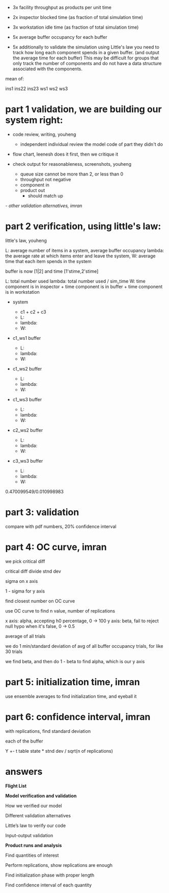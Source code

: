 -   3x facility throughput as products per unit time

-   2x inspector blocked time (as fraction of total simulation time)

-   3x workstation idle time (as fraction of total simulation time)

-   5x average buffer occupancy for each buffer

-   5x additionally to validate the simulation using Little's law you need to track how long each component spends in a given buffer. (and output the average time for each buffer) This may be difficult for groups that only track the number of components and do not have a data structure associated with the components.

mean of:

ins1
ins22
ins23
ws1
ws2
ws3

# part 1 validation, we are building our system right:

-   code review, writing, youheng

    -   independent individual review the model code of part they didn't do

-   flow chart, leenesh does it first, then we critique it

-   check output for reasonableness, screenshots, youheng

    -   queue size cannot be more than 2, or less than 0
    -   throughput not negative
    -   component in
    -   product out
        -   should match up

_- other validation alternatives, imran_

# part 2 verification, using little's law:

little's law, youheng

L: average number of items in a system, average buffer occupancy
lambda: the average rate at which items enter and leave the system,
W: average time that each item spends in the system

buffer is now [1|2] and time [1'stime,2'stime]

L: total number used
lambda: total number used / sim_time
W: time component is in inspector + time component is in buffer + time component is in workstation

-   system

    -   c1 + c2 + c3
    -   L:
    -   lambda:
    -   W:

-   c1_ws1 buffer

    -   L:
    -   lambda:
    -   W:

-   c1_ws2 buffer

    -   L:
    -   lambda:
    -   W:

-   c1_ws3 buffer

    -   L:
    -   lambda:
    -   W:

-   c2_ws2 buffer

    -   L:
    -   lambda:
    -   W:

-   c3_ws3 buffer

    -   L:
    -   lambda:
    -   W:

0.470099549/0.010998983

# part 3: validation

compare with pdf numbers, 20% confidence interval

# part 4: OC curve, imran

we pick critical diff

critical diff divide stnd dev

sigma on x axis

1 - sigma for y axis

find closest number on OC curve

use OC curve to find n value, number of replications

x axis: alpha, accepting h0 percentage, 0 -> 100
y axis: beta, fail to reject null hypo when it's false, 0 -> 0.5

average of all trials

we do 1 min/standard deviation of avg of all buffer occupancy trials, for like 30 trials

we find beta, and then do 1 - beta to find alpha, which is our y axis

# part 5: initialization time, imran

use ensemble averages to find initialization time, and eyeball it

# part 6: confidence interval, imran

with replications, find standard deviation

each of the buffer

Y +- t table state \* stnd dev / sqrt(n of replications)

# answers

**Flight List**

**Model verification and validation**

How we verified our model

Different validation alternatives

Little’s law to verify our code

Input-output validation

**Product runs and analysis**

Find quantities of interest

Perform replications, show replications are enough

Find initialization phase with proper length

Find confidence interval of each quantity
